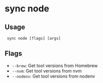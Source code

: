 #  sync node
## Usage
```
 sync node [flags] [args]
```
## Flags
- `--brew`: Get tool versions from Homebrew
- `--nvm`: Get tool versions from nvm
- `--nodenv`: Get tool versions from nodenv
